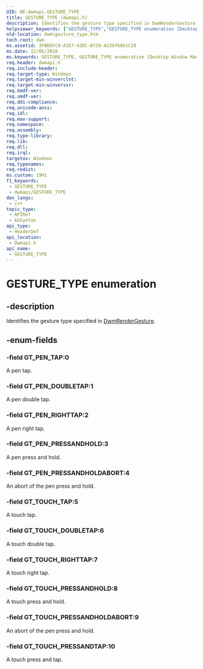 ```yaml
---
UID: NE:dwmapi.GESTURE_TYPE
title: GESTURE_TYPE (dwmapi.h)
description: Identifies the gesture type specified in DwmRenderGesture.
helpviewer_keywords: ["GESTURE_TYPE","GESTURE_TYPE enumeration [Desktop Window Manager]","GT_PEN_DOUBLETAP","GT_PEN_PRESSANDHOLD","GT_PEN_PRESSANDHOLDABORT","GT_PEN_RIGHTTAP","GT_PEN_TAP","GT_TOUCH_DOUBLETAP","GT_TOUCH_PRESSANDHOLD","GT_TOUCH_PRESSANDHOLDABORT","GT_TOUCH_PRESSANDTAP","GT_TOUCH_RIGHTTAP","GT_TOUCH_TAP","dwm.gesture_type","dwmapi/GESTURE_TYPE","dwmapi/GT_PEN_DOUBLETAP","dwmapi/GT_PEN_PRESSANDHOLD","dwmapi/GT_PEN_PRESSANDHOLDABORT","dwmapi/GT_PEN_RIGHTTAP","dwmapi/GT_PEN_TAP","dwmapi/GT_TOUCH_DOUBLETAP","dwmapi/GT_TOUCH_PRESSANDHOLD","dwmapi/GT_TOUCH_PRESSANDHOLDABORT","dwmapi/GT_TOUCH_PRESSANDTAP","dwmapi/GT_TOUCH_RIGHTTAP","dwmapi/GT_TOUCH_TAP"]
old-location: dwm\gesture_type.htm
tech.root: dwm
ms.assetid: 3FBDDFC9-A3E7-43DC-B7C6-A23976861C28
ms.date: 12/05/2018
ms.keywords: GESTURE_TYPE, GESTURE_TYPE enumeration [Desktop Window Manager], GT_PEN_DOUBLETAP, GT_PEN_PRESSANDHOLD, GT_PEN_PRESSANDHOLDABORT, GT_PEN_RIGHTTAP, GT_PEN_TAP, GT_TOUCH_DOUBLETAP, GT_TOUCH_PRESSANDHOLD, GT_TOUCH_PRESSANDHOLDABORT, GT_TOUCH_PRESSANDTAP, GT_TOUCH_RIGHTTAP, GT_TOUCH_TAP, dwm.gesture_type, dwmapi/GESTURE_TYPE, dwmapi/GT_PEN_DOUBLETAP, dwmapi/GT_PEN_PRESSANDHOLD, dwmapi/GT_PEN_PRESSANDHOLDABORT, dwmapi/GT_PEN_RIGHTTAP, dwmapi/GT_PEN_TAP, dwmapi/GT_TOUCH_DOUBLETAP, dwmapi/GT_TOUCH_PRESSANDHOLD, dwmapi/GT_TOUCH_PRESSANDHOLDABORT, dwmapi/GT_TOUCH_PRESSANDTAP, dwmapi/GT_TOUCH_RIGHTTAP, dwmapi/GT_TOUCH_TAP
req.header: dwmapi.h
req.include-header: 
req.target-type: Windows
req.target-min-winverclnt: 
req.target-min-winversvr: 
req.kmdf-ver: 
req.umdf-ver: 
req.ddi-compliance: 
req.unicode-ansi: 
req.idl: 
req.max-support: 
req.namespace: 
req.assembly: 
req.type-library: 
req.lib: 
req.dll: 
req.irql: 
targetos: Windows
req.typenames: 
req.redist: 
ms.custom: 19H1
f1_keywords:
 - GESTURE_TYPE
 - dwmapi/GESTURE_TYPE
dev_langs:
 - c++
topic_type:
 - APIRef
 - kbSyntax
api_type:
 - HeaderDef
api_location:
 - Dwmapi.h
api_name:
 - GESTURE_TYPE
---
```


# GESTURE_TYPE enumeration


## -description

Identifies the gesture type specified in <a href="/windows/desktop/api/dwmapi/nf-dwmapi-dwmrendergesture">DwmRenderGesture</a>.

## -enum-fields

### -field GT_PEN_TAP:0

A pen tap.

### -field GT_PEN_DOUBLETAP:1

A pen double tap.

### -field GT_PEN_RIGHTTAP:2

A pen right tap.

### -field GT_PEN_PRESSANDHOLD:3

A pen press and hold.

### -field GT_PEN_PRESSANDHOLDABORT:4

An abort of the pen press and hold.

### -field GT_TOUCH_TAP:5

A touch tap.

### -field GT_TOUCH_DOUBLETAP:6

A touch double tap.

### -field GT_TOUCH_RIGHTTAP:7

A touch right tap.

### -field GT_TOUCH_PRESSANDHOLD:8

A touch press and hold.

### -field GT_TOUCH_PRESSANDHOLDABORT:9

An abort of the pen press and hold.

### -field GT_TOUCH_PRESSANDTAP:10

A touch press and tap.
